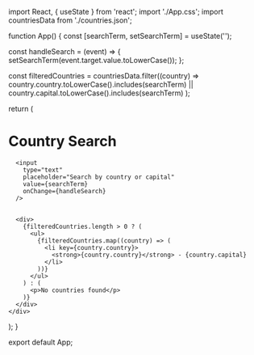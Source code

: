 import React, { useState } from 'react';
import './App.css';
import countriesData from './countries.json';

function App() {
  const [searchTerm, setSearchTerm] = useState(''); 

  const handleSearch = (event) => {
    setSearchTerm(event.target.value.toLowerCase());
  };


  const filteredCountries = countriesData.filter((country) =>
    country.country.toLowerCase().includes(searchTerm) ||
    country.capital.toLowerCase().includes(searchTerm)
  );

  return (
    <div className="App">
      <h1>Country Search</h1>
    
      <input
        type="text"
        placeholder="Search by country or capital"
        value={searchTerm}
        onChange={handleSearch}
      />
      
      
      <div>
        {filteredCountries.length > 0 ? (
          <ul>
            {filteredCountries.map((country) => (
              <li key={country.country}>
                <strong>{country.country}</strong> - {country.capital}
              </li>
            ))}
          </ul>
        ) : (
          <p>No countries found</p>
        )}
      </div>
    </div>
  );
}

export default App;
